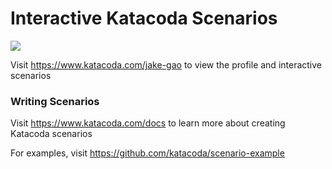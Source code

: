 # Interactive Katacoda Scenarios

[![](http://shields.katacoda.com/katacoda/jake-gao/count.svg)](https://www.katacoda.com/jake-gao "Get your profile on Katacoda.com")

Visit https://www.katacoda.com/jake-gao to view the profile and interactive scenarios

### Writing Scenarios
Visit https://www.katacoda.com/docs to learn more about creating Katacoda scenarios

For examples, visit https://github.com/katacoda/scenario-example
